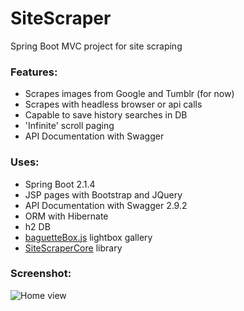 SiteScraper
=================
Spring Boot MVC project for site scraping

### Features:
*	Scrapes images from Google and Tumblr (for now)
* 	Scrapes with headless browser or api calls
*	Capable to save history searches in DB
*	'Infinite' scroll paging
*	API Documentation with Swagger

### Uses:
* 	Spring Boot 2.1.4
* 	JSP pages with Bootstrap and JQuery
*	API Documentation with Swagger 2.9.2
*	ORM with Hibernate
*	h2 DB
*	[baguetteBox.js](https://feimosi.github.io/baguetteBox.js) lightbox gallery
*	[SiteScraperCore](https://github.com/TsvetanKT/SiteScraperCore) library

### Screenshot:
![Home view](https://raw.githubusercontent.com/TsvetanKT/SiteScraper/master/SiteScraperScreenshot.png "Home view")